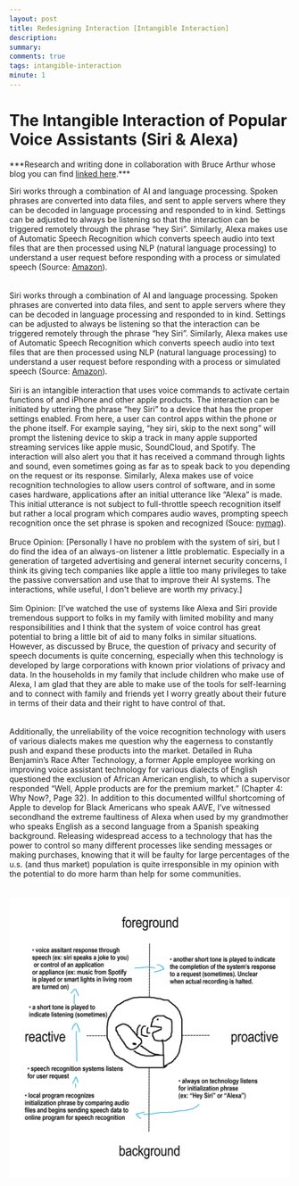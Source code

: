```yaml
---
layout: post
title: Redesigning Interaction [Intangible Interaction]
description: 
summary: 
comments: true
tags: intangible-interaction
minute: 1
---
```


<h1>The Intangible Interaction of Popular Voice Assistants (Siri & Alexa)</h1>
***Research and writing done in collaboration with Bruce Arthur whose blog you can find <a href="https://themagifrequency.notion.site/themagifrequency/INTx2-64e0121c29bd42a78b4f2a9e6be6ca19">linked here</a>.***  

<br>   

Siri works through a combination of AI and language processing. Spoken phrases are converted into data files, and sent to apple servers where they can be decoded in language processing and responded to in kind. Settings can be adjusted to always be listening so that the interaction can be triggered remotely through the phrase “hey Siri”. Similarly, Alexa makes use of Automatic Speech Recognition which converts speech audio into text files that are then processed using NLP (natural language processing) to understand a user request before responding with a process or simulated speech (Source: <a href="https://nymag.com/intelligencer/smarthome/make-me-smarter-voice-speech-recognition-alexa-siri-cortana-google.html](https://developer.amazon.com/en-US/alexa/alexa-skills-kit/asr)">Amazon</a>).  
<br>  
Siri works through a combination of AI and language processing. Spoken phrases are converted into data files, and sent to apple servers where they can be decoded in language processing and responded to in kind. Settings can be adjusted to always be listening so that the interaction can be triggered remotely through the phrase “hey Siri”. Similarly, Alexa makes use of Automatic Speech Recognition which converts speech audio into text files that are then processed using NLP (natural language processing) to understand a user request before responding with a process or simulated speech (Source: <a href="https://nymag.com/intelligencer/smarthome/make-me-smarter-voice-speech-recognition-alexa-siri-cortana-google.html](https://developer.amazon.com/en-US/alexa/alexa-skills-kit/asr)">Amazon</a>).  
<br> 
Siri is an intangible interaction that uses voice commands to activate certain functions of and iPhone and other apple products. The interaction can be initiated by uttering the phrase “hey Siri” to a device that has the proper settings enabled. From here, a user can control apps within the phone or the phone itself. For example saying, “hey siri, skip to the next song” will prompt the listening device to skip a track in many apple supported streaming services like apple music, SoundCloud, and Spotify. The interaction will also alert you that it has received a command through lights and sound, even sometimes going as far as to speak back to you depending on the request or its response. Similarly, Alexa makes use of voice recognition technologies to allow users control of software, and in some cases hardware, applications after an initial utterance like “Alexa” is made. This initial utterance is not subject to full-throttle speech recognition itself but rather a local program which compares audio waves, prompting speech recognition once the set phrase is spoken and recognized (Souce: <a href="">nymag</a>).  
<br> 
Bruce Opinion: [Personally I have no problem with the system of siri, but I do find the idea of an always-on listener a little problematic. Especially in a generation of targeted advertising and general internet security concerns, I think its giving tech companies like apple a little too many privileges to take the passive conversation and use that to improve their AI systems. The interactions, while useful, I don't believe are worth my privacy.]  
<br> 
Sim Opinion: [I’ve watched the use of systems like Alexa and Siri provide tremendous support to folks in my family with limited mobility and many responsibilities and I think that the system of voice control has great potential to bring a little bit of aid to many folks in similar situations. However, as discussed by Bruce, the question of privacy and security of speech documents is quite concerning, especially when this technology is developed by large corporations with known prior violations of privacy and data. In the households in my family that include children who make use of Alexa, I am glad that they are able to make use of the tools for self-learning and to connect with family and friends yet I worry greatly about their future in terms of their data and their right to have control of that.   
<br>  
Additionally, the unreliability of the voice recognition technology with users of various dialects makes me question why the eagerness to constantly push and expand these products into the market. Detailed in Ruha Benjamin’s Race After Technology, a former Apple employee working on improving voice assistant technology for various dialects of English questioned the exclusion of African American english, to which a supervisor responded “Well, Apple products are for the premium market.” (Chapter 4: Why Now?, Page 32). In addition to this documented willful shortcoming of Apple to develop for Black Americans who speak AAVE, I’ve witnessed secondhand the extreme faultiness of Alexa when used by my grandmother who speaks English as a second language from a Spanish speaking background. Releasing widespread access to a technology that has the power to control so many different processes like sending messages or making purchases, knowing that it will be faulty for large percentages of the u.s. (and thus market) population is quite irresponsible in my opinion with the potential to do more harm than help for some communities.  
<br>  
![a diagram featuring a stick figure digital icon drawing of a person speaking to a smartphone surrounded by digital text seperated in 4 corners by lines and arrows](https://raw.githubusercontent.com/ratemypraxis/itp/master/_posts/voiceControlInteraction.png)
